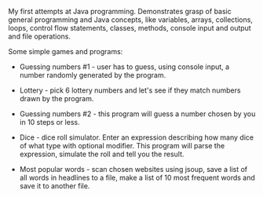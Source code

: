My first attempts at Java programming. Demonstrates grasp of basic general programming and Java concepts, like variables, arrays, collections, loops, control flow statements, classes, methods, console input and output and file operations. 

Some simple games and programs:

- Guessing numbers #1 - user has to guess, using console input, a number randomly generated by the program.

- Lottery - pick 6 lottery numbers and let's see if they match numbers drawn by the program.

- Guessing numbers #2 - this program will guess a number chosen by you in 10 steps or less.

- Dice - dice roll simulator. Enter an expression describing how many dice of what type with optional modifier.
		 This program will parse the expression, simulate the roll and tell you the result.

- Most popular words - scan chosen websites using jsoup, save a list of all words in headlines to a file,
                       make a list of 10 most frequent words and save it to another file.